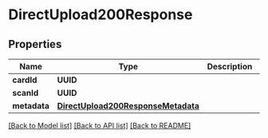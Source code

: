 # DirectUpload200Response

## Properties
Name | Type | Description | Notes
------------ | ------------- | ------------- | -------------
**cardId** | **UUID** |  | 
**scanId** | **UUID** |  | 
**metadata** | [**DirectUpload200ResponseMetadata**](DirectUpload200ResponseMetadata.md) |  | 

[[Back to Model list]](../README.md#documentation-for-models) [[Back to API list]](../README.md#documentation-for-api-endpoints) [[Back to README]](../README.md)


